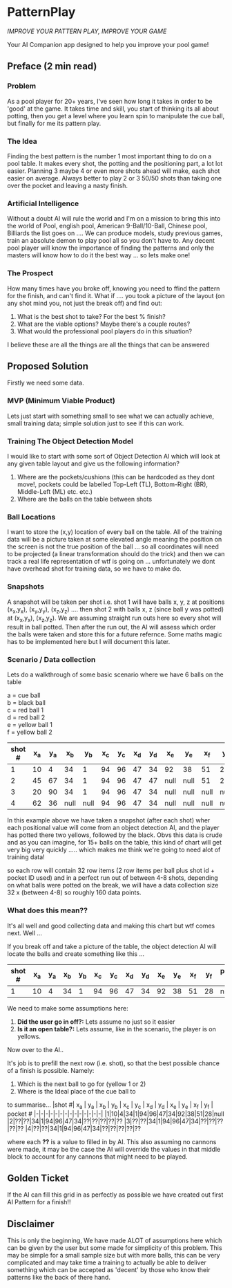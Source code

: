 # PatternPlay

_IMPROVE YOUR PATTERN PLAY, IMPROVE YOUR GAME_

Your AI Companion app designed to help you improve your pool game!

## Preface (2 min read)

### Problem

As a pool player for 20+ years, I've seen how long it takes in order to be 'good' at the game. It takes time and skill, you start of thinking its all about potting, then you get a level where you learn spin to manipulate the cue ball, but finally for me its pattern play.

### The Idea

Finding the best pattern is the number 1 most important thing to do on a pool table. It makes every shot, the potting and the positioning part, a lot lot easier. Planning 3 maybe 4 or even more shots ahead will make, each shot easier on average. Always better to play 2 or 3 50/50 shots than taking one over the pocket and leaving a nasty finish.

### Artificial Intelligence

Without a doubt AI will rule the world and I'm on a mission to bring this into the world of Pool, english pool, American 9-Ball/10-Ball, Chinese pool, Billiards the list goes on .... We can produce models, study previous games, train an absolute demon to play pool all so you don't have to. Any decent pool player will know the importance of finding the patterns and only the masters will know how to do it the best way ... so lets make one!

### The Prospect

How many times have you broke off, knowing you need to ffind the pattern for the finish, and can't find it. What if .... you took a picture of the layout (on any shot mind you, not just the break off) and find out:

1. What is the best shot to take? For the best % finish?
2. What are the viable options? Maybe there's a couple routes?
3. What would the professional pool players do in this situation?

I believe these are all the things are all the things that can be answered

## Proposed Solution

Firstly we need some data.

### MVP (Minimum Viable Product)

Lets just start with something small to see what we can actually achieve, small training data; simple solution just to see if this can work.

### Training The Object Detection Model

I would like to start with some sort of Object Detection AI which will look at any given table layout and give us the following information?

1. Where are the pockets/cushions (this can be hardcoded as they dont move!, pockets could be labelled Top-Left (TL), Bottom-Right (BR), Middle-Left (ML) etc. etc.)
2. Where are the balls on the table between shots

### Ball Locations

I want to store the (x,y) location of every ball on the table. All of the training data will be a picture taken at some elevated angle meaning the position on the screen is not the true position of the ball ... so all coordinates will need to be projected (a linear transformation should do the trick) and then we can track a real life representation of wtf is going on ... unfortunately we dont have overhead shot for training data, so we have to make do.

### Snapshots

A snapshot will be taken per shot i.e. shot 1 will have balls x, y, z at positions (x<sub>x</sub>,y<sub>x</sub>),
(x<sub>y</sub>,y<sub>y</sub>),
(x<sub>z</sub>,y<sub>z</sub>) .... then shot 2 with balls x, z (since ball y was potted) at (x<sub>x</sub>,y<sub>x</sub>),
(x<sub>z</sub>,y<sub>z</sub>). We are assuming straight run outs here so every shot will result in ball potted. Then after the run out, the AI will assess which order the balls were taken and store this for a future refernce. Some maths magic has to be implemented here but I will document this later.

### Scenario / Data collection

Lets do a walkthrough of some basic scenario where we have 6 balls on the table

a = cue ball <br>
b = black ball<br>
c = red ball 1<br>
d = red ball 2<br>
e = yellow ball 1<br>
f = yellow ball 2

| shot # | x<sub>a</sub> | y<sub>a</sub> | x<sub>b</sub> | y<sub>b</sub> | x<sub>c</sub> | y<sub>c</sub> | x<sub>d</sub> | y<sub>d</sub> | x<sub>e</sub> | y<sub>e</sub> | x<sub>f</sub> | y<sub>f</sub> | pocket # |
| ------ | ------------- | ------------- | ------------- | ------------- | ------------- | ------------- | ------------- | ------------- | ------------- | ------------- | ------------- | ------------- | -------- |
| 1      | 10            | 4             | 34            | 1             | 94            | 96            | 47            | 34            | 92            | 38            | 51            | 28            | null     |
| 2      | 45            | 67            | 34            | 1             | 94            | 96            | 47            | 47            | null          | null          | 51            | 28            | TR       |
| 3      | 20            | 90            | 34            | 1             | 94            | 96            | 47            | 34            | null          | null          | null          | null          | BR       |
| 4      | 62            | 36            | null          | null          | 94            | 96            | 47            | 34            | null          | null          | null          | null          | MR       |

In this example above we have taken a snapshot (after each shot) wher each positional value will come from an object detection AI, and the player has potted there two yellows, followed by the black. Obvs this data is crude and as you can imagine, for 15+ balls on the table, this kind of chart will get very big very quickly ..... which makes me think we're going to need alot of training data!

so each row will contain 32 row items (2 row items per ball plus shot id + pocket ID used) and in a perfect run out of between 4-8 shots, depending on what balls were potted on the break, we will have a data collection size 32 x (between 4-8) so roughly 160 data points.

### What does this mean??

It's all well and good collecting data and making this chart but wtf comes next. Well ...

If you break off and take a picture of the table, the object detection AI will locate the balls and create something like this ...

| shot # | x<sub>a</sub> | y<sub>a</sub> | x<sub>b</sub> | y<sub>b</sub> | x<sub>c</sub> | y<sub>c</sub> | x<sub>d</sub> | y<sub>d</sub> | x<sub>e</sub> | y<sub>e</sub> | x<sub>f</sub> | y<sub>f</sub> | pocket # |
| ------ | ------------- | ------------- | ------------- | ------------- | ------------- | ------------- | ------------- | ------------- | ------------- | ------------- | ------------- | ------------- | -------- |
| 1      | 10            | 4             | 34            | 1             | 94            | 96            | 47            | 34            | 92            | 38            | 51            | 28            | null     |

We need to make some assumptions here:

1. **Did the user go in off?:** Lets assume no just so it easier
2. **Is it an open table?:** Lets assume, like in the scenario, the player is on yellows.

Now over to the AI..

It's job is to prefill the next row (i.e. shot), so that the best possible chance of a finish is possible. Namely:

1. Which is the next ball to go for (yellow 1 or 2)
2. Where is the Ideal place of the cue ball to

to summarise...
|shot #| x<sub>a</sub> | y<sub>a</sub> | x<sub>b</sub> | y<sub>b</sub> | x<sub>c</sub> | y<sub>c</sub> | x<sub>d</sub> | y<sub>d</sub> | x<sub>e</sub> | y<sub>e</sub> | x<sub>f</sub> | y<sub>f</sub> | pocket #
|-|-|-|-|-|-|-|-|-|-|-|-|-|-|
|1|10|4|34|1|94|96|47|34|92|38|51|28|null
|2|??|??|34|1|94|96|47|34|??|??|??|??|??
|3|??|??|34|1|94|96|47|34|??|??|??|??|??
|4|??|??|34|1|94|96|47|34|??|??|??|??|??

where each **??** is a value to filled in by AI. This also assuming no cannons were made, it may be the case the AI will override the values in that middle block to account for any cannons that might need to be played.

## Golden Ticket

If the AI can fill this grid in as perfectly as possible we have created out first AI Pattern for a finish!!

## Disclaimer

This is only the beginning, We have made ALOT of assumptions here which can be given by the user but some made for simplicity of this problem. This may be simple for a small sample size but with more balls, this can be very complicated and may take time a training to actually be able to deliver something which can be accepted as 'decent' by those who know their patterns like the back of there hand.
